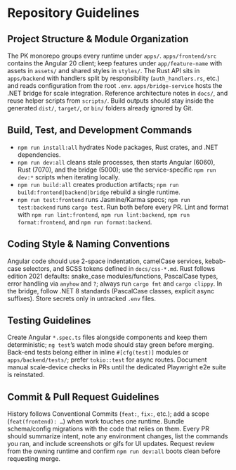 # Repository Guidelines

## Project Structure & Module Organization
The PK monorepo groups every runtime under `apps/`. `apps/frontend/src` contains the Angular 20 client; keep features under `app/feature-name` with assets in `assets/` and shared styles in `styles/`. The Rust API sits in `apps/backend` with handlers split by responsibility (`auth_handlers.rs`, etc.) and reads configuration from the root `.env`. `apps/bridge-service` hosts the .NET bridge for scale integration. Reference architecture notes in `docs/`, and reuse helper scripts from `scripts/`. Build outputs should stay inside the generated `dist/`, `target/`, or `bin/` folders already ignored by Git.

## Build, Test, and Development Commands
- `npm run install:all` hydrates Node packages, Rust crates, and .NET dependencies.
- `npm run dev:all` cleans stale processes, then starts Angular (6060), Rust (7070), and the bridge (5000); use the service-specific `npm run dev:*` scripts when iterating locally.
- `npm run build:all` creates production artifacts; `npm run build:frontend|backend|bridge` rebuild a single runtime.
- `npm run test:frontend` runs Jasmine/Karma specs; `npm run test:backend` runs `cargo test`. Run both before every PR. Lint and format with `npm run lint:frontend`, `npm run lint:backend`, `npm run format:frontend`, and `npm run format:backend`.

## Coding Style & Naming Conventions
Angular code should use 2-space indentation, camelCase services, kebab-case selectors, and SCSS tokens defined in `docs/css-*.md`. Rust follows edition 2021 defaults: snake_case modules/functions, PascalCase types, error handling via `anyhow` and `?`; always run `cargo fmt` and `cargo clippy`. In the bridge, follow .NET 8 standards (PascalCase classes, explicit async suffixes). Store secrets only in untracked `.env` files.

## Testing Guidelines
Create Angular `*.spec.ts` files alongside components and keep them deterministic; `ng test`’s watch mode should stay green before merging. Back-end tests belong either in inline `#[cfg(test)]` modules or `apps/backend/tests/`; prefer `tokio::test` for async routes. Document manual scale-device checks in PRs until the dedicated Playwright e2e suite is reinstated.

## Commit & Pull Request Guidelines
History follows Conventional Commits (`feat:`, `fix:`, etc.); add a scope (`feat(frontend): …`) when work touches one runtime. Bundle schema/config migrations with the code that relies on them. Every PR should summarize intent, note any environment changes, list the commands you ran, and include screenshots or gifs for UI updates. Request review from the owning runtime and confirm `npm run dev:all` boots clean before requesting merge.
